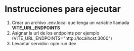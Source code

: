 # Instrucciones para ejecutar

1. Crear un archivo .env.local que tenga un variable llamada **VITE_URL_ENDPOINTS**
2. Asignar la url de los endpoints por ejemplo (VITE_URL_ENDPOINTS="http://localhost:3000")
3. Levantar servidor: npm run dev

